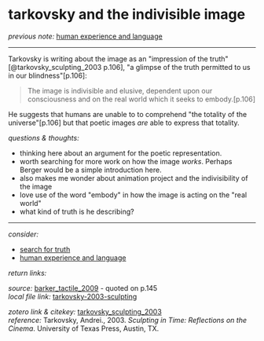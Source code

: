 # tarkovsky and the indivisible image

_previous note:_  [human experience and language](x-devonthink-item://9982574D-C959-4769-A55C-E88899D01D59)

---

Tarkovsky is writing about the image as an "impression of the truth"[@tarkovsky_sculpting_2003 p.106], "a glimpse of the truth permitted to us in our blindness"[p.106]:

>The image is indivisible and elusive, dependent upon our consciousness and on the real world which it seeks to embody.[p.106]

He suggests that humans are unable to to comprehend "the totality of the universe"[p.106] but that poetic images _are_ able to express that totality. 

_questions & thoughts:_

- thinking here about an argument for the poetic representation.
- worth searching for more work on how the image _works_. Perhaps Berger would be a simple introduction here. 
- also makes me wonder about animation project and the indivisibility of the image 
- love use of the word "embody" in how the image is acting on the "real world"
- what kind of truth is he describing? 

--- 

_consider:_ 

- [search for truth](x-devonthink-item://9B84DF67-9D1A-4597-ABF6-301159A9F964)
- [human experience and language](x-devonthink-item://9982574D-C959-4769-A55C-E88899D01D59)



_return links:_ 



_source:_ [barker_tactile_2009](zotero://select/items/1_AGI2LELH) - quoted on p.145      
_local file link:_ [tarkovsky-2003-sculpting](hook://file/knrl92EAT?p=RHJvcGJveC9iaWJsaW9ncmFwaHkgcGRmcw==&n=tarkovsky-2003-sculpting.pdf)

_zotero link & citekey:_ [tarkovsky_sculpting_2003](zotero://select/items/1_EFT825QF)  
_reference:_ Tarkovsky, Andrei., 2003. _Sculpting in Time: Reflections on the Cinema_. University of Texas Press, Austin, TX.


